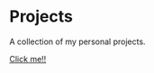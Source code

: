 # Projects
A collection of my personal projects.

[Click me!!](https://www.youtube.com/watch?v=tas0O586t80)
